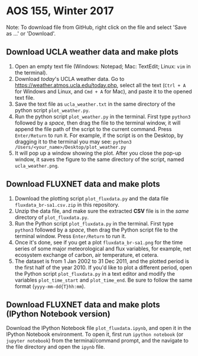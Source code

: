# AOS 155, Winter 2017

Note: To download file from GitHub, right click on the file and select 'Save as ...' or 'Download'. 

## Download UCLA weather data and make plots

1. Open an empty text file (Windows: Notepad; Mac: TextEdit; Linux: `vim` in the terminal).
2. Download *today*'s UCLA weather data. Go to <https://weather.atmos.ucla.edu/today.php>, select all the text (`Ctrl + A` for Windows and Linux, and `Cmd + A` for Mac), and paste it to the opened text file.
3. Save the text file as `ucla_weather.txt` in the same directory of the python script `plot_weather.py`.
4. Run the python script `plot_weather.py` in the terminal. First type `python3` followed by a *space*, then drag the file to the terminal window, it will append the file path of the script to the current command. Press `Enter/Return` to run it.
    For example, if the script is on the Desktop, by dragging it to the terminal you may see:
        ```python3 /Users/<your_name>/Desktop/plot_weather.py```
5. It will pop up a window showing the plot. After you close the pop-up window, it saves the figure to the same directory of the script, named `ucla_weather.png`.

## Download FLUXNET data and make plots

1. Download the plotting script `plot_fluxdata.py` and the data file `fluxdata_br-sa1.csv.zip` in this repository.
2. Unzip the data file, and make sure the extracted **CSV** file is in the *same* directory of `plot_fluxdata.py`.
3. Run the Python script `plot_fluxdata.py` in the terminal. First type `python3` followed by a *space*, then drag the Python script file to the terminal window. Press `Enter/Return` to run it.
4. Once it's done, see if you get a plot `fluxdata_br-sa1.png` for the time series of some major meteorological and flux variables, for example, net ecosystem exchange of carbon, air temperature, et cetera.
5. The dataset is from 1 Jan 2002 to 31 Dec 2011, and the plotted period is the first half of the year 2010. If you'd like to plot a different period, open the Python script `plot_fluxdata.py` in a text editor and modify the variables `plot_time_start` and `plot_time_end`. Be sure to follow the same format (`yyyy-mm-dd{T}hh:mm`).

## Download FLUXNET data and make plots (IPython Notebook version)

Download the IPython Notebook file `plot_fluxdata.ipynb`, and open it in the IPython Notebook environment. To open it, first run `ipython notebook` (or `jupyter notebook`) from the terminal/command prompt, and the navigate to the file directory and open the `ipynb` file.

